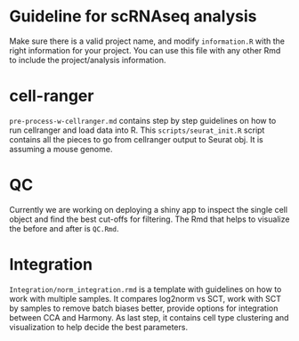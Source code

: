 # Guideline for scRNAseq analysis

Make sure there is a valid project name, and modify `information.R` with the right information for your project. You can use this file with any other Rmd to include the project/analysis information.

# cell-ranger

`pre-process-w-cellranger.md` contains step by step guidelines on how to run cellranger and load data into R. This `scripts/seurat_init.R` script contains all the pieces to go from cellranger output to Seurat obj. It is assuming a mouse genome.

# QC

Currently we are working on deploying a shiny app to inspect the single cell object and find the best cut-offs for filtering. The Rmd that helps to visualize the before and after is `QC.Rmd`.

# Integration

`Integration/norm_integration.rmd` is a template with guidelines on how to work with multiple samples. It compares log2norm vs SCT, work with SCT by samples to remove batch biases better, provide options for integration between CCA and Harmony. As last step, it contains cell type clustering and visualization to help decide the best parameters.

